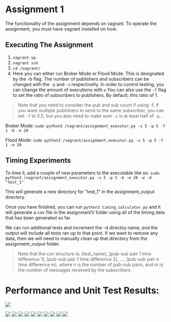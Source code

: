 # Assignment 1

The functionality of the assignment depends on vagrant. To operate the assignment, you must have vagrant installed on host.

## Executing The Assignment
1. `vagrant up`
2. `vagrant ssh`
3. `cd /vagrant/`
4. Here you can either run Broker Mode or Flood Mode. This is designated by the -b flag.
The number of publishers and subscribers can be changed with the `-p` and `-s` respectivelly.
In order to control testing, you can change the amount of executions with `e`
You can also use the `-f` flag to set the ratio of subscribers to publishers. By default, this ratio of 1.
> Note that you need to consider the pub and sub count if using -f. If you want multiple publishers to send to the same subscriber, you can set `-f` to 0.5, but you also need to make sure `-s` is at least half of `-p`.

Broker Mode: `sudo python3 /vagrant/assignment_executor.py -s 5 -p 5 -f 1 -b -e 20`

Flood Mode: `sudo python3 /vagrant/assignment_executor.py -s 5 -p 5 -f 1 -e 20`


## Timing Experiments
To time it, add a couple of new parameters to the executable like so: `sudo python3 /vagrant/assignment_executor.py -s 5 -p 5 -b -e 20 -w -d "test_1"`

This will generate a new directory for "test_1" in the assignment_output directory.

Once you have finished, you can run `python3 timing_calculator.py` and it will generate a csv file in the assignment1/ folder using all of the timing data that has been generated so far.

We can run additional tests and increment the -d directoy name, and the output will include all tests ran up to that point. If we want to remove any data, then we will need to manually clean up that directory from the assignment_output folder.

> Note that the csv structure is: [test_name], [pub-sub pair 1 time difference 1], [pub-sub pair 1 time difference 2], ..., [pub-sub pair n time difference m], where n is the number of pub-sub pairs, and m is the number of messages received by the subscribers

# Performance and Unit Test Results:
![](https://github.com/jdunn-git/CS6381-Assignment-1/blob/master/assignment1/assignment_output/images/stats.png)

![](https://github.com/jdunn-git/CS6381-Assignment-1/blob/master/assignment1/assignment_output/images/P100_S10_Broker.png)
![](https://github.com/jdunn-git/CS6381-Assignment-1/blob/master/assignment1/assignment_output/images/P100_S10_Flood.png)
![](https://github.com/jdunn-git/CS6381-Assignment-1/blob/master/assignment1/assignment_output/images/P10_S100_Broker.png)
![](https://github.com/jdunn-git/CS6381-Assignment-1/blob/master/assignment1/assignment_output/images/P10_S100_Flood.png)
![](https://github.com/jdunn-git/CS6381-Assignment-1/blob/master/assignment1/assignment_output/images/P10_S10_Broker.png)
![](https://github.com/jdunn-git/CS6381-Assignment-1/blob/master/assignment1/assignment_output/images/P10_S10_Flood.png)
![](https://github.com/jdunn-git/CS6381-Assignment-1/blob/master/assignment1/assignment_output/images/P10_S200_Broker.png)
![](https://github.com/jdunn-git/CS6381-Assignment-1/blob/master/assignment1/assignment_output/images/P10_S200_Flood.png)
![](https://github.com/jdunn-git/CS6381-Assignment-1/blob/master/assignment1/assignment_output/images/P200_S10_Broker.png)
![](https://github.com/jdunn-git/CS6381-Assignment-1/blob/master/assignment1/assignment_output/images/P200_S10_Flood.png)

